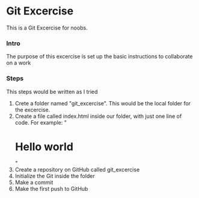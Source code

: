 # Git Excercise
This is a Git Excercise for noobs.

### Intro
The purpose of this excercise is set up the basic instructions to collaborate on a work

### Steps
This steps would be written as I tried
1. Crete a folder named "git_excercise". This would be the local folder for the excercise.
2. Create a file called index.html inside our folder, with just one line of code. For example: "<h1>Hello world</h1>"
3. Create a repository on GitHub called git_excercise
4. Initialize the Git inside the folder
5. Make a commit
6. Make the first push to GitHub